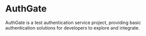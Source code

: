 # AuthGate
AuthGate is a test authentication service project, providing basic authentication solutions for developers to explore and integrate.
